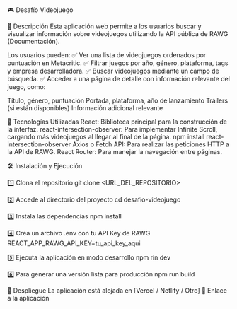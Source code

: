 🎮 Desafío Videojuego

📌 Descripción
Esta aplicación web permite a los usuarios buscar y visualizar información sobre videojuegos utilizando la API pública de RAWG (Documentación).

Los usuarios pueden:
✅ Ver una lista de videojuegos ordenados por puntuación en Metacritic.
✅ Filtrar juegos por año, género, plataforma, tags y empresa desarrolladora.
✅ Buscar videojuegos mediante un campo de búsqueda.
✅ Acceder a una página de detalle con información relevante del juego, como:

Título, género, puntuación
Portada, plataforma, año de lanzamiento
Tráilers (si están disponibles)
Información adicional relevante

🚀 Tecnologías Utilizadas
React: Biblioteca principal para la construcción de la interfaz.
react-intersection-observer: Para implementar Infinite Scroll, cargando más videojuegos al llegar al final de la página.
npm install react-intersection-observer
Axios o Fetch API: Para realizar las peticiones HTTP a la API de RAWG.
React Router: Para manejar la navegación entre páginas.

🛠 Instalación y Ejecución

1️⃣ Clona el repositorio
git clone <URL_DEL_REPOSITORIO>

2️⃣ Accede al directorio del proyecto
cd desafio-videojuego

3️⃣ Instala las dependencias
npm install

4️⃣ Crea un archivo .env con tu API Key de RAWG
REACT_APP_RAWG_API_KEY=tu_api_key_aqui

5️⃣ Ejecuta la aplicación en modo desarrollo
npm rin dev

6️⃣ Para generar una versión lista para producción
npm run build


🔗 Despliegue
La aplicación está alojada en [Vercel / Netlify / Otro]
🔗 Enlace a la aplicación

